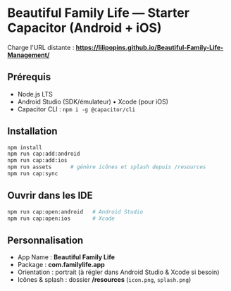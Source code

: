 # Beautiful Family Life — Starter Capacitor (Android + iOS)

Charge l'URL distante : **https://lilipopins.github.io/Beautiful-Family-Life-Management/**

## Prérequis
- Node.js LTS
- Android Studio (SDK/émulateur) • Xcode (pour iOS)
- Capacitor CLI : `npm i -g @capacitor/cli`

## Installation
```bash
npm install
npm run cap:add:android
npm run cap:add:ios
npm run assets      # génère icônes et splash depuis /resources
npm run cap:sync
```

## Ouvrir dans les IDE
```bash
npm run cap:open:android   # Android Studio
npm run cap:open:ios       # Xcode
```

## Personnalisation
- App Name : **Beautiful Family Life**
- Package : **com.familylife.app**
- Orientation : portrait (à régler dans Android Studio & Xcode si besoin)
- Icônes & splash : dossier **/resources** (`icon.png`, `splash.png`)
